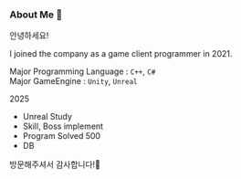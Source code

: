### About Me 👋
안녕하세요!

I joined the company as a game client programmer in 2021.

Major Programming Language : `C++`, `C#` <br>
Major GameEngine : `Unity`, `Unreal`

2025
- Unreal Study
- Skill, Boss implement
- Program Solved 500
- DB

방문해주셔서 감사합니다!🙂

